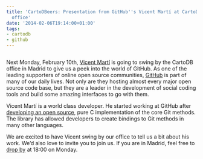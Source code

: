 ```yaml
---
title: 'CartoDBeers: Presentation from GitHub''s Vicent Martí at CartoDB''s Madrid
  office'
date: '2014-02-06T19:14:00+01:00'
tags:
- cartodb
- github
---
```


<img src="http://i.imgur.com/cIZbe1B.jpg" alt=""/>

Next Monday, February 10th, <a href="https://github.com/vmg">Vicent Martí</a> is going to swing by the CartoDB office in Madrid to give us a peek into the world of GitHub. As one of the leading supporters of online open source communities, <a href="https://github.com/">GitHub</a> is part of many of our daily lives. Not only are they hosting almost every major open source code base, but they are a leader in the development of social coding tools and build some amazing interfaces to go with them.

Vicent Martí is a world class developer. He started working at GitHub after <a href="https://github.com/libgit2/libgit2">developing an open source</a>, pure C implementation of the core Git methods. The library has allowed developers to create bindings to Git methods in many other languages.

We are excited to have Vicent swing by our office to tell us a bit about his work. We’d also love to invite you to join us. If you are in Madrid, feel free to <a href="https://www.google.com/maps/preview/place/Vizzuality/@40.4346066,-3.7005063,17z/data=!3m1!4b1!4m2!3m1!1s0xd4228863a517f73:0x4d02adac8f874e17">drop by</a> at 18:00 on Monday.
